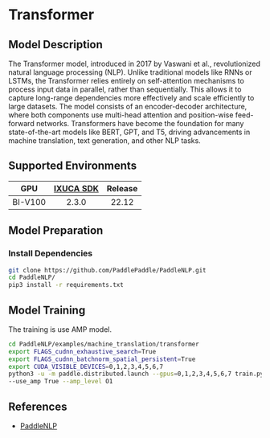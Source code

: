 # Transformer

## Model Description

The Transformer model, introduced in 2017 by Vaswani et al., revolutionized natural language processing (NLP). Unlike
traditional models like RNNs or LSTMs, the Transformer relies entirely on self-attention mechanisms to process input
data in parallel, rather than sequentially. This allows it to capture long-range dependencies more effectively and scale
efficiently to large datasets. The model consists of an encoder-decoder architecture, where both components use
multi-head attention and position-wise feed-forward networks. Transformers have become the foundation for many
state-of-the-art models like BERT, GPT, and T5, driving advancements in machine translation, text generation, and other
NLP tasks.

## Supported Environments

| GPU    | [IXUCA SDK](https://gitee.com/deep-spark/deepspark#%E5%A4%A9%E6%95%B0%E6%99%BA%E7%AE%97%E8%BD%AF%E4%BB%B6%E6%A0%88-ixuca) | Release |
| :----: | :----: | :----: |
| BI-V100 | 2.3.0     |  22.12  |

## Model Preparation

### Install Dependencies

```sh
git clone https://github.com/PaddlePaddle/PaddleNLP.git
cd PaddleNLP/
pip3 install -r requirements.txt
```

## Model Training

The training is use AMP model.

```sh
cd PaddleNLP/examples/machine_translation/transformer
export FLAGS_cudnn_exhaustive_search=True
export FLAGS_cudnn_batchnorm_spatial_persistent=True
export CUDA_VISIBLE_DEVICES=0,1,2,3,4,5,6,7
python3 -u -m paddle.distributed.launch --gpus=0,1,2,3,4,5,6,7 train.py --config ./configs/transformer.big.yaml \
--use_amp True --amp_level O1
```

## References

- [PaddleNLP](https://github.com/PaddlePaddle/PaddleNLP)
